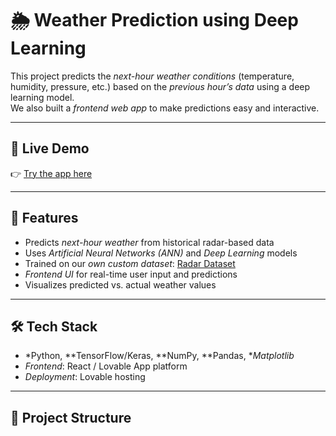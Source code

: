 # 🌦 Weather Prediction using Deep Learning

This project predicts the *next-hour weather conditions* (temperature, humidity, pressure, etc.) based on the *previous hour’s data* using a deep learning model.  
We also built a *frontend web app* to make predictions easy and interactive.

---

## 🚀 Live Demo
👉 [Try the app here](https://sky-frame.lovable.app)

---

## 📌 Features
- Predicts *next-hour weather* from historical radar-based data  
- Uses *Artificial Neural Networks (ANN)* and *Deep Learning* models  
- Trained on our *own custom dataset*: [Radar Dataset](https://www.kaggle.com/datasets/rohinigaddam/radderdataset1)  
- *Frontend UI* for real-time user input and predictions  
- Visualizes predicted vs. actual weather values  

---

## 🛠 Tech Stack
- *Python, **TensorFlow/Keras, **NumPy, **Pandas, **Matplotlib*
- *Frontend*: React / Lovable App platform
- *Deployment*: Lovable hosting  

---

## 📂 Project Structure
